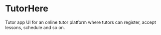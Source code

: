 # TutorHere
Tutor app UI for an online tutor platform where tutors can register, accept lessons, schedule and so on.
